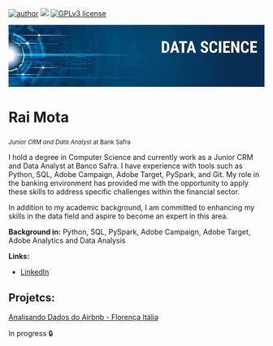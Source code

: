 [![author](https://img.shields.io/badge/author-raimota-red.svg)](https://www.linkedin.com/in/raimota/) [![](https://img.shields.io/badge/python-3.7+-blue.svg)](https://www.python.org/downloads/release/python-365/) [![GPLv3 license](https://img.shields.io/badge/License-GPLv3-blue.svg)](http://perso.crans.org/besson/LICENSE.html)

<p align="center">
  <img src="banner.png" >
</p>

# Rai Mota
<sub>*Junior CRM and Data Analyst* at Bank Safra</sub>

I hold a degree in Computer Science and currently work as a Junior CRM and Data Analyst at Banco Safra. I have experience with tools such as Python, SQL, Adobe Campaign, Adobe Target, PySpark, and Git. My role in the banking environment has provided me with the opportunity to apply these skills to address specific challenges within the financial sector.

In addition to my academic background, I am committed to enhancing my skills in the data field and aspire to become an expert in this area.

**Background in:** Python, SQL, PySpark, Adobe Campaign, Adobe Target, Adobe Analytics and Data Analysis 

**Links:**
* [LinkedIn](https://www.linkedin.com/in/raimota/)


## Projetcs:

[Analisando Dados do Airbnb - Florença Itália](https://github.com/raimota/Analisando_dados_Airbnb)

In progress :lock:







